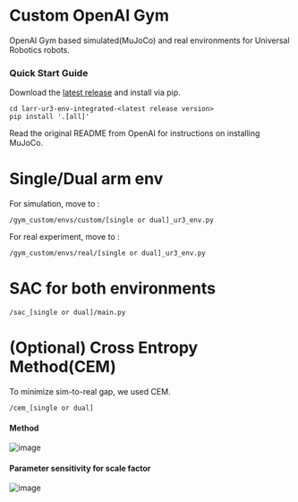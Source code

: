 Custom OpenAI Gym
=================

OpenAI Gym based simulated(MuJoCo) and real environments for Universal Robotics robots.

### Quick Start Guide

Download the [latest release](https://github.com/snu-larr/dual-ur3-env/releases/latest) and install via pip.

```
cd larr-ur3-env-integrated-<latest release version>
pip install '.[all]'
```

Read the original README from OpenAI for instructions on installing MuJoCo.


Single/Dual arm env
=================
For simulation, move to :

```
/gym_custom/envs/custom/[single or dual]_ur3_env.py
```

For real experiment, move to :

```
/gym_custom/envs/real/[single or dual]_ur3_env.py
```


SAC for both environments
=================
```
/sac_[single or dual]/main.py
```


(Optional) Cross Entropy Method(CEM)
=================
To minimize sim-to-real gap, we used CEM.
```
/cem_[single or dual]
```
#### Method
![image](https://github.com/pjhae/larr-ur3-env-integrated/assets/74540268/1eb773ec-848a-459d-8709-8c43e5cd07a6)


#### Parameter sensitivity for scale factor
![image](https://github.com/pjhae/larr-ur3-env-integrated/assets/74540268/7b06f77f-5a28-4838-8e70-ddcd080691e7)

